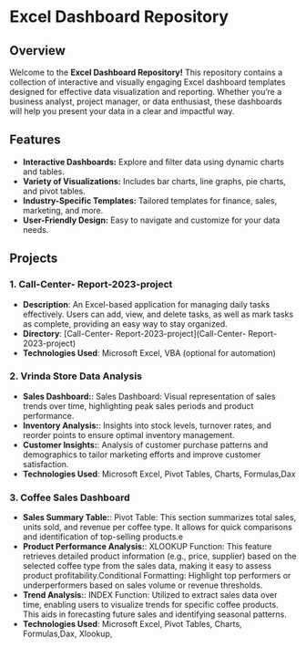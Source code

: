 # Excel Dashboard Repository

## Overview

Welcome to the **Excel Dashboard Repository!** This repository contains a collection of interactive and visually engaging Excel dashboard templates designed for effective data visualization and reporting. Whether you’re a business analyst, project manager, or data enthusiast, these dashboards will help you present your data in a clear and impactful way.

## Features
- **Interactive Dashboards:** Explore and filter data using dynamic charts and tables.
- **Variety of Visualizations:** Includes bar charts, line graphs, pie charts, and pivot tables. 
- **Industry-Specific Templates:** Tailored templates for finance, sales, marketing, and more.
- **User-Friendly Design:** Easy to navigate and customize for your data needs.
## Projects

### 1. Call-Center- Report-2023-project
- **Description**:  An Excel-based application for managing daily tasks effectively. Users can add, view, and delete tasks, as well as mark tasks as complete, providing an easy way to stay organized.
- **Directory**: [Call-Center- Report-2023-project](Call-Center- Report-2023-project)
- **Technologies Used**: Microsoft Excel, VBA (optional for automation)
### 2. Vrinda Store Data Analysis
- **Sales Dashboard:**:  Sales Dashboard: Visual representation of sales trends over time, highlighting peak sales periods and product performance.
- **Inventory Analysis:**:  Insights into stock levels, turnover rates, and reorder points to ensure optimal inventory management.
- **Customer Insights:**: Analysis of customer purchase patterns and demographics to tailor marketing efforts and improve customer satisfaction.
- **Technologies Used**: Microsoft Excel, Pivot Tables, Charts, Formulas,Dax
### 3. Coffee Sales Dashboard
- **Sales Summary Table:**:  Pivot Table: This section summarizes total sales, units sold, and revenue per coffee type. It allows for quick comparisons and identification of top-selling products.e
- **Product Performance Analysis:**:  XLOOKUP Function: This feature retrieves detailed product information (e.g., price, supplier) based on the selected coffee type from the sales data, making it easy to assess product profitability.Conditional Formatting: Highlight top performers or underperformers based on sales volume or revenue thresholds.
- **Trend Analysis:**: INDEX Function: Utilized to extract sales data over time, enabling users to visualize trends for specific coffee products. This aids in forecasting future sales and identifying seasonal patterns.
- **Technologies Used**: Microsoft Excel, Pivot Tables, Charts, Formulas,Dax, Xlookup, 
